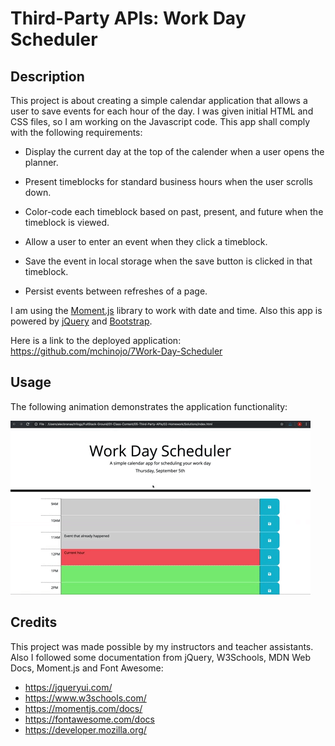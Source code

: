 # Third-Party APIs: Work Day Scheduler

## Description

This project is about creating a simple calendar application that allows a user to save events for each hour of the day. I was given initial HTML and CSS files, so I am working on the Javascript code. This app shall comply with the following requirements:

* Display the current day at the top of the calender when a user opens the planner.
 
* Present timeblocks for standard business hours when the user scrolls down.
 
* Color-code each timeblock based on past, present, and future when the timeblock is viewed.
 
* Allow a user to enter an event when they click a timeblock.

* Save the event in local storage when the save button is clicked in that timeblock.

* Persist events between refreshes of a page.

I am using the [Moment.js](https://momentjs.com/) library to work with date and time. Also this app is powered by [jQuery](https://jquery.com/) and [Bootstrap](https://getbootstrap.com/docs/4.3/getting-started/introduction/).

Here is a link to the deployed application: https://github.com/mchinojo/7Work-Day-Scheduler

## Usage

The following animation demonstrates the application functionality:

![A user clicks on slots on the color-coded calendar and edits the events.](assets/05-third-party-apis-homework-demo.gif)


## Credits

This project was made possible by my instructors and teacher assistants. Also I followed some documentation from jQuery, W3Schools, MDN Web Docs, Moment.js and Font Awesome:

* https://jqueryui.com/
* https://www.w3schools.com/
* https://momentjs.com/docs/
* https://fontawesome.com/docs
* https://developer.mozilla.org/